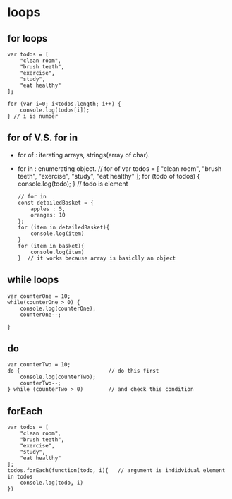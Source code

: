 # loops
## for loops
    var todos = [
        "clean room",
        "brush teeth",
        "exercise",
        "study",
        "eat healthy"
    ];

    for (var i=0; i<todos.length; i++) {
        console.log(todos[i]);
    } // i is number
## for of V.S. for in
-   for of : iterating arrays, strings(array of char).
-   for in : enumerating object.
        // for of
        var todos = [
            "clean room",
            "brush teeth",
            "exercise",
            "study",
            "eat healthy"
        ];
        for (todo of todos) {
            console.log(todo);
        } // todo is element


        // for in
        const detailedBasket = {
            apples : 5,
            oranges: 10
        };
        for (item in detailedBasket){
            console.log(item)
        }
        for (item in basket){
            console.log(item)
        }  // it works because array is basiclly an object
## while loops
    var counterOne = 10;
    while(counterOne > 0) {
        console.log(counterOne);
        counterOne--;
        
    }
## do
    var counterTwo = 10;
    do {                            // do this first
        console.log(counterTwo);    
        counterTwo--;
    } while (counterTwo > 0)        // and check this condition

## forEach
    var todos = [
        "clean room",
        "brush teeth",
        "exercise",
        "study",
        "eat healthy"
    ];
    todos.forEach(function(todo, i){   // argument is indidvidual element in todos
        console.log(todo, i)
    })
